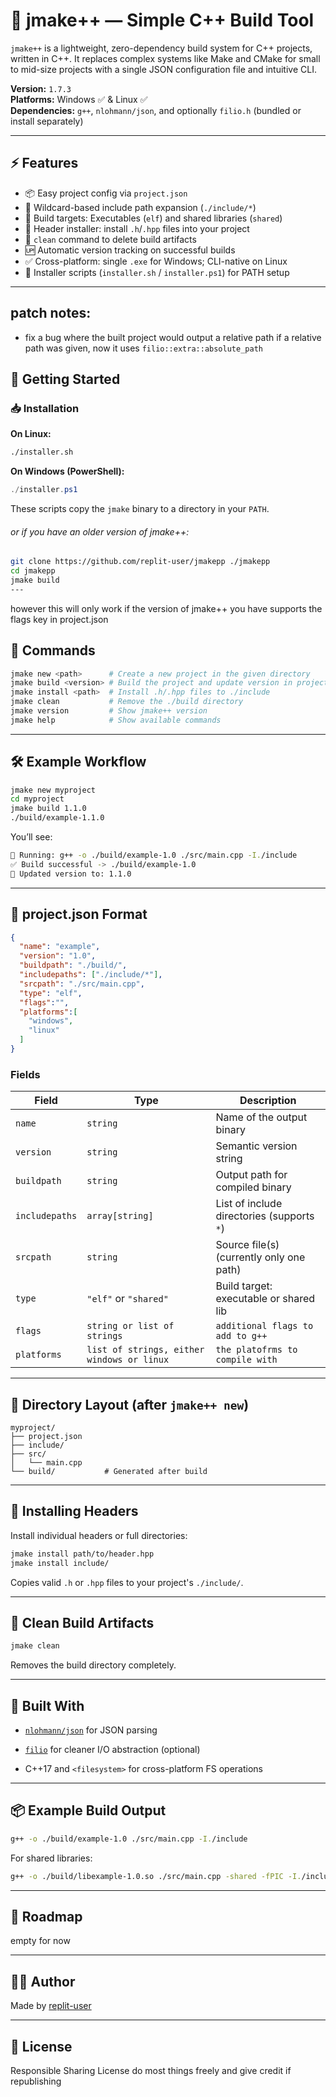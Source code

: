 # 🔨 jmake++ — Simple C++ Build Tool

`jmake++` is a lightweight, zero-dependency build system for C++ projects, written in C++. It replaces complex systems like Make and CMake for small to mid-size projects with a single JSON configuration file and intuitive CLI.

**Version:** `1.7.3`  
**Platforms:** Windows ✅ & Linux ✅  
**Dependencies:** `g++`, `nlohmann/json`, and optionally `filio.h` (bundled or install separately)

---

## ⚡ Features

- 📦 Easy project config via `project.json`
- 🔁 Wildcard-based include path expansion (`./include/*`)
- 🔧 Build targets: Executables (`elf`) and shared libraries (`shared`)
- 📁 Header installer: install `.h`/`.hpp` files into your project
- 🧼 `clean` command to delete build artifacts
- 🆙 Automatic version tracking on successful builds
- ✅ Cross-platform: single `.exe` for Windows; CLI-native on Linux
- 🚀 Installer scripts (`installer.sh` / `installer.ps1`) for PATH setup

---
## patch notes:
- fix a bug where the built project would output a relative path if a relative path was given, now it uses `filio::extra::absolute_path`
## 🚀 Getting Started

### 📥 Installation

**On Linux:**
```bash
./installer.sh
```

**On Windows (PowerShell):**

```powershell
./installer.ps1
```

These scripts copy the `jmake` binary to a directory in your `PATH`.

###### or if you have an older version of jmake++:
```bash
git clone https://github.com/replit-user/jmakepp ./jmakepp
cd jmakepp
jmake build
---
```
however this will only work if the version of jmake++ you have supports the flags key in project.json

## 🔧 Commands

```bash
jmake new <path>      # Create a new project in the given directory
jmake build <version> # Build the project and update version in project.json
jmake install <path>  # Install .h/.hpp files to ./include
jmake clean           # Remove the ./build directory
jmake version         # Show jmake++ version
jmake help            # Show available commands
```

---

## 🛠 Example Workflow

```bash
jmake new myproject
cd myproject
jmake build 1.1.0
./build/example-1.1.0
```

You’ll see:

```bash
🚧 Running: g++ -o ./build/example-1.0 ./src/main.cpp -I./include
✅ Build successful -> ./build/example-1.0
🔄 Updated version to: 1.1.0
```

---

## 📄 project.json Format

```json
{
  "name": "example",
  "version": "1.0",
  "buildpath": "./build/",
  "includepaths": ["./include/*"],
  "srcpath": "./src/main.cpp",
  "type": "elf",
  "flags":"",
  "platforms":[
    "windows",
    "linux"
  ]
}
```

### Fields

| Field | Type | Description |
| --- | --- | --- |
| `name` | `string` | Name of the output binary |
| `version` | `string` | Semantic version string |
| `buildpath` | `string` | Output path for compiled binary |
| `includepaths` | `array[string]` | List of include directories (supports `*`) |
| `srcpath` | `string` | Source file(s) (currently only one path) |
| `type` | `"elf"` or `"shared"` | Build target: executable or shared lib |
| `flags`| `string or list of strings`| `additional flags to add to g++`
|`platforms`|`list of strings, either windows or linux`|`the platofrms to compile with`|
---

## 📁 Directory Layout (after `jmake++ new`)

```pgsql
myproject/
├── project.json
├── include/
├── src/
│   └── main.cpp
└── build/           # Generated after build
```

---

## 🧰 Installing Headers

Install individual headers or full directories:

```bash
jmake install path/to/header.hpp
jmake install include/
```

Copies valid `.h` or `.hpp` files to your project's `./include/`.

---

## 🧼 Clean Build Artifacts

```bash
jmake clean
```

Removes the build directory completely.

---

## 🧱 Built With

-   [`nlohmann/json`](https://github.com/nlohmann/json) for JSON parsing
    
-   [`filio`](https://github.com/replit-user/filio) for cleaner I/O abstraction (optional)
    
-   C++17 and `<filesystem>` for cross-platform FS operations
    

---

## 📦 Example Build Output

```bash
g++ -o ./build/example-1.0 ./src/main.cpp -I./include
```

For shared libraries:

```bash
g++ -o ./build/libexample-1.0.so ./src/main.cpp -shared -fPIC -I./include
```

---

## 📌 Roadmap

empty for now

---

## 🧑‍💻 Author

Made by [replit-user](https://github.com/replit-user)

---

## 📄 License

Responsible Sharing License do most things freely and give credit if republishing
